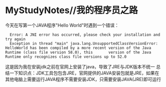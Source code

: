 # MyStudyNotes//我的程序员之路

  今天在写第一个JAVA程序"Hello World"时遇到一个错误：

      Error: A JNI error has occurred, please check your installation and try again
      Exception in thread "main" java.lang.UnsupportedClassVersionError: HelloWorld has been compiled by a more recent version of the Java Runtime (class file version 58.0), this       version of the Java Runtime only recognizes class file versions up to 52.0
  
  这是因为我在安装jdk之前在官网上安装了java，导致了JRE与JDK版本不统一
  总结一下知识点：JDK工具包包含JRE，官网提供的JAVA安装包就是JRE，如果在其他电脑上需要运行JAVA程序不需要安装JDK，只需要安装JAVA(JRE)即可运行
